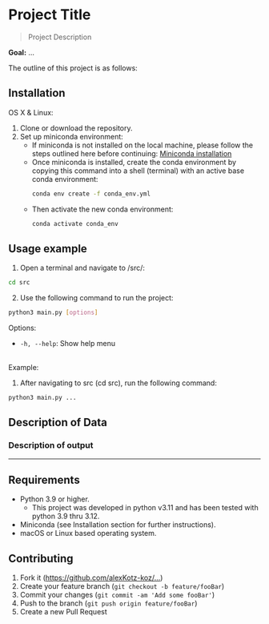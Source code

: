 # Project Title
> Project Description

**Goal:** ...

The outline of this project is as follows:

## Installation

OS X & Linux:
1. Clone or download the repository.
2. Set up miniconda environment:
    - If miniconda is not installed on the local machine, please follow the steps outlined here before continuing: [Miniconda installation](https://docs.anaconda.com/free/miniconda/)
    - Once miniconda is installed, create the conda environment by copying this command into a shell (terminal) with an active base conda environment:
        ```sh
        conda env create -f conda_env.yml
        ```
    - Then activate the new conda environment:
        ```sh
        conda activate conda_env
        ```

## Usage example
1. Open a terminal and navigate to /src/:
```sh
cd src
```
2. Use the following command to run the project: 
```sh
python3 main.py [options]
```
Options:
- `-h, --help`: Show help menu


<br>
Example:

1. After navigating to src (cd src), run the following command:
```sh
python3 main.py ...
```

## Description of Data

### Description of output

---

## Requirements
- Python 3.9 or higher. 
    - This project was developed in python v3.11 and has been tested with python 3.9 thru 3.12.
- Miniconda (see Installation section for further instructions).
- macOS or Linux based operating system.

## Contributing

1. Fork it (<https://github.com/alexKotz-koz/...>)
2. Create your feature branch (`git checkout -b feature/fooBar`)
3. Commit your changes (`git commit -am 'Add some fooBar'`)
4. Push to the branch (`git push origin feature/fooBar`)
5. Create a new Pull Request
